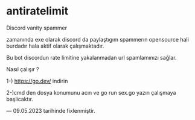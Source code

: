 # antiratelimit
Discord vanity spammer

zamanında exe olarak discord da paylaştıgım spammerın opensource hali burdadır hala aktif olarak çalışmaktadır. 

Bu bot discordun rate limitine yakalanmadan url spamlamınızı sağlar.

Nasıl çalışır ?

1-) https://go.dev/ indirin

2-)cmd den dosya konumunu acın ve go run sex.go yazın çalışmaya başlicaktır.

 — 09.05.2023 tarihinde fixlenmiştir.
